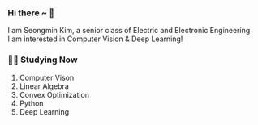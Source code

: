 ### **Hi there ~ 👋**

I am Seongmin Kim, a senior class of Electric and Electronic Engineering</br>
I am interested in Computer Vision & Deep Learning!



### **🧑‍💻 Studying Now**

1. Computer Vison
2. Linear Algebra
3. Convex Optimization
4. Python
5. Deep Learning
